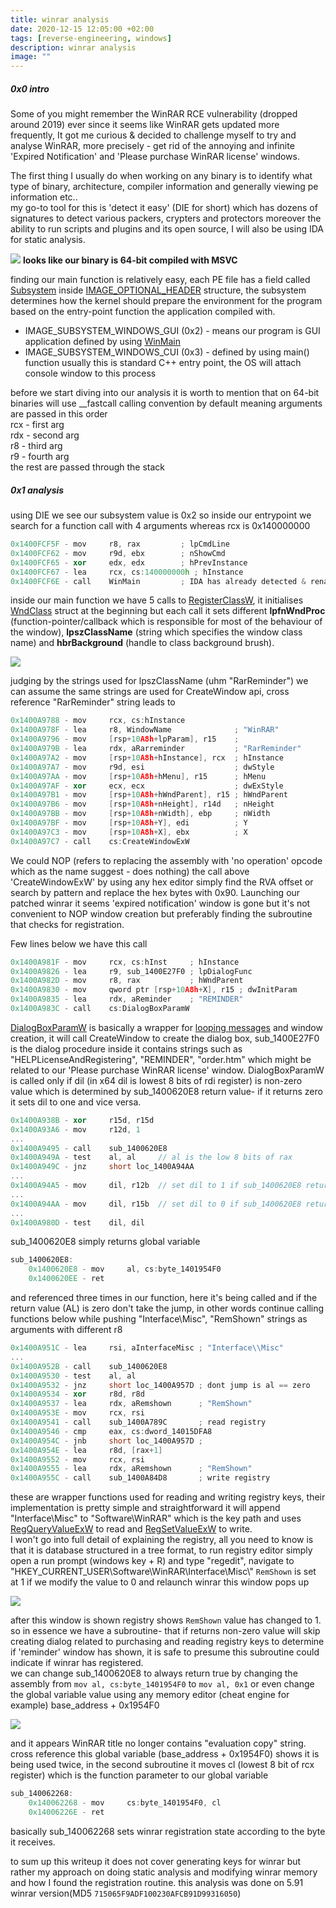 ```yaml
---
title: winrar analysis
date: 2020-12-15 12:05:00 +02:00
tags: [reverse-engineering, windows]
description: winrar analysis
image: ""
---
```


##### 0x0 intro

Some of you might remember the WinRAR RCE vulnerability (dropped around 2019) ever since it seems like WinRAR gets updated more frequently,
It got me curious & decided to challenge myself to try and analyse WinRAR, more precisely - get rid of the annoying and infinite 'Expired Notification' and 'Please purchase WinRAR license' windows.

The first thing I usually do when working on any binary is to identify what type of binary, architecture, compiler information and generally viewing pe information etc.. \
my go-to tool for this is 'detect it easy' (DIE for short) which has dozens of signatures to detect various packers, crypters and protectors moreover the ability to run scripts and plugins and its open source,
I will also be using IDA for static analysis.

![](../assets/img/die_winrar.png)
**looks like our binary is 64-bit compiled with MSVC**

finding our main function is relatively easy, each PE file has a field called [Subsystem](https://docs.microsoft.com/en-us/windows/win32/debug/pe-format#windows-subsystem) inside [IMAGE_OPTIONAL_HEADER](https://docs.microsoft.com/en-us/windows/win32/api/winnt/ns-winnt-image_optional_header64) 
structure, the subsystem determines how the kernel should prepare the environment for the program based on the entry-point function the application compiled with.

* IMAGE_SUBSYSTEM_WINDOWS_GUI (0x2) - means our program is GUI application defined by using [WinMain](https://docs.microsoft.com/en-us/windows/win32/api/winbase/nf-winbase-winmain)
* IMAGE_SUBSYSTEM_WINDOWS_CUI (0x3) - defined by using main() function usually this is standard C++ entry point, the OS will attach console window to this process

before we start diving into our analysis it is worth to mention that on 64-bit binaries will use __fastcall calling convention by default
meaning arguments are passed in this order \
rcx - first arg \
rdx - second arg \
r8  - third arg \
r9  - fourth arg \
the rest are passed through the stack

##### 0x1 analysis

using DIE we see our subsystem value is 0x2 so inside our entrypoint we search for a function call with 4 arguments whereas rcx is 0x140000000

```cpp
0x1400FCF5F - mov     r8, rax         ; lpCmdLine
0x1400FCF62 - mov     r9d, ebx        ; nShowCmd
0x1400FCF65 - xor     edx, edx        ; hPrevInstance
0x1400FCF67 - lea     rcx, cs:140000000h ; hInstance
0x1400FCF6E - call    WinMain         ; IDA has already detected & renamed it
```

inside our main function we have 5 calls to [RegisterClassW](https://docs.microsoft.com/en-us/windows/win32/api/winuser/nf-winuser-registerclassw),
it initialises [WndClass](https://docs.microsoft.com/en-us/windows/win32/api/winuser/ns-winuser-wndclassa)
struct at the beginning but each call it sets different **lpfnWndProc** (function-pointer/callback which is responsible for most of the behaviour of the window), **lpszClassName** (string which specifies the window class name) and **hbrBackground** (handle to class background brush).

![](../assets/img/rarida01.png)

judging by the strings used for lpszClassName (uhm "RarReminder") we can assume the same strings are used for CreateWindow api, cross reference "RarReminder" string leads to

```cpp
0x1400A9788 - mov     rcx, cs:hInstance
0x1400A978F - lea     r8, WindowName              ; "WinRAR"
0x1400A9796 - mov     [rsp+10A8h+lpParam], r15    ;
0x1400A979B - lea     rdx, aRarreminder           ; "RarReminder"
0x1400A97A2 - mov     [rsp+10A8h+hInstance], rcx  ; hInstance
0x1400A97A7 - mov     r9d, esi                    ; dwStyle
0x1400A97AA - mov     [rsp+10A8h+hMenu], r15      ; hMenu
0x1400A97AF - xor     ecx, ecx                    ; dwExStyle
0x1400A97B1 - mov     [rsp+10A8h+hWndParent], r15 ; hWndParent
0x1400A97B6 - mov     [rsp+10A8h+nHeight], r14d   ; nHeight
0x1400A97BB - mov     [rsp+10A8h+nWidth], ebp     ; nWidth
0x1400A97BF - mov     [rsp+10A8h+Y], edi          ; Y
0x1400A97C3 - mov     [rsp+10A8h+X], ebx          ; X
0x1400A97C7 - call    cs:CreateWindowExW
```

We could NOP (refers to replacing the assembly with 'no operation' opcode which as the name suggest - does nothing)
the call above 'CreateWindowExW' by using any hex editor simply find the RVA offset or search by pattern and replace the hex bytes with 0x90.
Launching our patched winrar it seems 'expired notification' window is gone but it's not convenient to NOP window creation but preferably finding the subroutine that checks for registration.

Few lines below we have this call

```cpp
0x1400A981F - mov     rcx, cs:hInst     ; hInstance
0x1400A9826 - lea     r9, sub_1400E27F0 ; lpDialogFunc
0x1400A982D - mov     r8, rax           ; hWndParent
0x1400A9830 - mov     qword ptr [rsp+10A8h+X], r15 ; dwInitParam
0x1400A9835 - lea     rdx, aReminder    ; "REMINDER"
0x1400A983C - call    cs:DialogBoxParamW
```

[DialogBoxParamW](https://docs.microsoft.com/en-us/windows/win32/api/winuser/nf-winuser-dialogboxparama)
is basically a wrapper for [looping messages](https://en.wikipedia.org/wiki/Message_loop_in_Microsoft_Windows)
and window creation, it will call CreateWindow to create the dialog box, sub_1400E27F0 is the dialog procedure inside it contains strings such as "HELPLicenseAndRegistering", "REMINDER", "order.htm"
which might be related to our 'Please purchase WinRAR license' window. DialogBoxParamW is called only if dil (in x64 dil is lowest 8 bits of rdi register) is non-zero value which is determined by sub_1400620E8 return value- if it returns zero it sets dil to one and vice versa.

```cpp
0x1400A938B - xor     r15d, r15d
0x1400A93A6 - mov     r12d, 1
...
0x1400A9495 - call    sub_1400620E8
0x1400A949A - test    al, al     // al is the low 8 bits of rax
0x1400A949C - jnz     short loc_1400A94AA
...
0x1400A94A5 - mov     dil, r12b  // set dil to 1 if sub_1400620E8 returns non-zero
...
0x1400A94AA - mov     dil, r15b  // set dil to 0 if sub_1400620E8 returns zero
...
0x1400A980D - test    dil, dil
```

sub_1400620E8 simply returns global variable 

```cpp
sub_1400620E8:
	0x1400620E8 - mov     al, cs:byte_1401954F0
	0x1400620EE - ret
```

and referenced three times in our function, here it's being called and if the return value (AL) is zero don't take the jump, in other words continue calling functions below while pushing "Interface\\Misc", "RemShown" strings as arguments with different r8

```cpp
0x1400A951C - lea     rsi, aInterfaceMisc ; "Interface\\Misc"
...
0x1400A952B - call    sub_1400620E8
0x1400A9530 - test    al, al
0x1400A9532 - jnz     short loc_1400A957D ; dont jump is al == zero
0x1400A9534 - xor     r8d, r8d
0x1400A9537 - lea     rdx, aRemshown      ; "RemShown"
0x1400A953E - mov     rcx, rsi
0x1400A9541 - call    sub_1400A789C       ; read registry
0x1400A9546 - cmp     eax, cs:dword_14015DFA8
0x1400A954C - jnb     short loc_1400A957D ; 
0x1400A954E - lea     r8d, [rax+1]
0x1400A9552 - mov     rcx, rsi
0x1400A9555 - lea     rdx, aRemshown      ; "RemShown"
0x1400A955C - call    sub_1400A84D8       ; write registry
```

these are wrapper functions used for reading and writing registry keys, their implementation is pretty simple and straightforward it will append "Interface\\Misc" to "Software\\WinRAR" which is the key path 
and uses [RegQueryValueExW](https://docs.microsoft.com/en-us/windows/win32/api/winreg/nf-winreg-regqueryvalueexw) to read and [RegSetValueExW](https://docs.microsoft.com/en-us/windows/win32/api/winreg/nf-winreg-regsetvalueexw) to write. \
I won't go into full detail of explaining the registry, all you need to know is that it is database structured in a tree format, to run registry editor simply open a run prompt (windows key + R) and type "regedit", 
navigate to "HKEY_CURRENT_USER\\Software\\WinRAR\\Interface\\Misc\\" ```RemShown``` is set at 1 if we modify the value to 0 and relaunch winrar this window pops up

![](../assets/img/rar_firstuse.png)

after this window is shown registry shows ```RemShown``` value has changed to 1. \
so in essence we have a subroutine- that if returns non-zero value will skip creating dialog related to purchasing and reading registry keys to determine if 'reminder' window has shown, it is safe to presume this subroutine could indicate if winrar has registered. \
we can change sub_1400620E8 to always return true by changing the assembly from ```mov al, cs:byte_1401954F0``` to ```mov al, 0x1``` or even change the global variable value using any memory editor (cheat engine for example) base_address + 0x1954F0

![](../assets/img/rar_registered.png)

and it appears WinRAR title no longer contains "evaluation copy" string. \
cross reference this global variable (base_address + 0x1954F0) shows it is being used twice, in the second subroutine it moves cl (lowest 8 bit of rcx register) which is the function parameter to our global variable

```cpp
sub_140062268:
	0x140062268 - mov     cs:byte_1401954F0, cl
	0x14006226E - ret
```

basically sub_140062268 sets winrar registration state according to the byte it receives.

to sum up this writeup it does not cover generating keys for winrar but rather my approach on doing static analysis and modifying winrar memory and how I found the registration routine.
this analysis was done on 5.91 winrar version(MD5 ```715065F9ADF100230AFCB91D99316050```)